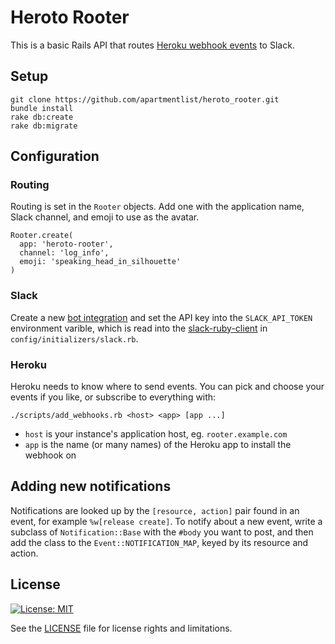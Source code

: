 
# Heroto Rooter

This is a basic Rails API that routes [Heroku webhook
events](https://devcenter.heroku.com/articles/app-webhooks) to Slack.

## Setup

    git clone https://github.com/apartmentlist/heroto_rooter.git
    bundle install
    rake db:create
    rake db:migrate

## Configuration

### Routing

Routing is set in the `Rooter` objects. Add one with the application name, Slack
channel, and emoji to use as the avatar.

    Rooter.create(
      app: 'heroto-rooter',
      channel: 'log_info',
      emoji: 'speaking_head_in_silhouette'
    )

### Slack

Create a new [bot
integration](https://apartmentlist.slack.com/apps/manage/custom-integrations)
and set the API key into the `SLACK_API_TOKEN` environment varible, which is
read into the
[slack-ruby-client](https://github.com/slack-ruby/slack-ruby-client) in
`config/initializers/slack.rb`.

### Heroku

Heroku needs to know where to send events. You can pick and choose your events
if you like, or subscribe to everything with:

    ./scripts/add_webhooks.rb <host> <app> [app ...]
    
- `host` is your instance's application host, eg. `rooter.example.com`
- `app` is the name (or many names) of the Heroku app to install the webhook on

## Adding new notifications

Notifications are looked up by the `[resource, action]` pair found in an event,
for example `%w[release create]`. To notify about a new event, write a subclass
of `Notification::Base` with the `#body` you want to post, and then add the
class to the `Event::NOTIFICATION_MAP`, keyed by its resource and action.

## License

[![License: MIT](https://img.shields.io/badge/License-MIT-yellow.svg)](https://opensource.org/licenses/MIT)

See the [LICENSE](LICENSE.md) file for license rights and limitations.
